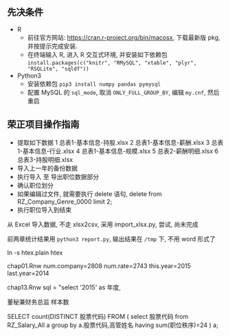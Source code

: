 ## 先决条件

-   R
    -   前往官方网站: <https://cran.r-project.org/bin/macosx>, 下载最新版 pkg, 并按提示完成安装.
    -   在终端输入 R, 进入 R 交互式环境, 并安装如下依赖包 `install.packages(c("knitr", "RMySQL", "xtable", "plyr", "RSQLite", "sqldf"))`
-   Python3
    -   安装依赖包 `pip3 install numpy pandas pymysql`
    -   配置 MySQL 的 `sql_mode`, 取消 `ONLY_FULL_GROUP_BY`, 编辑 `my.cnf`, 然后重启

## 荣正项目操作指南

-   提取如下数据
     1  总表1-基本信息-持股.xlsx
     2  总表1-基本信息-薪酬.xlsx
     3  总表1-基本信息-行业.xlsx
     4  总表1-基本信息-规模.xlsx
     5  总表2-薪酬明细.xlsx
     6  总表3-持股明细.xlsx
-   导入上一年的备份数据
-   执行导入 至 导出职位数据部分
-   确认职位划分
-   如果编辑过文件, 就需要执行 delete 语句, delete from RZ_Company_Genre_0000 limit 2;
-   执行职位导入到结束

从 Excel 导入数据, 不走 xlsx2csv, 采用 import_xlsx.py, 尝试, 尚未完成

前两章统计结果用 `python3 report.py`, 输出结果在 `/tmp` 下, 不用 word 形式了


ln -s htex.plain htex

chap01.Rnw
num.company=2808
num.rate=2743
this.year=2015
last.year=2014

chap13.Rnw
sql = "select '2015' as 年度,

董秘兼财务总监 样本数

SELECT count(DISTINCT 股票代码) FROM (
    select 股票代码 from RZ_Salary_All a group by a.股票代码,高管姓名 having sum(职位秩序)=24
) a;
